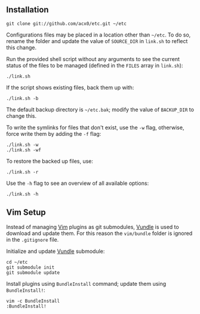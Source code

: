 ## Installation

    git clone git://github.com/acx0/etc.git ~/etc

Configurations files may be placed in a location other than `~/etc`. To do so,
rename the folder and update the value of `SOURCE_DIR` in `link.sh` to reflect
this change.

Run the provided shell script without any arguments to see the current status
of the files to be managed (defined in the `FILES` array in `link.sh`):

    ./link.sh

If the script shows existing files, back them up with:

    ./link.sh -b

The default backup directory is `~/etc.bak`; modify the value of `BACKUP_DIR`
to change this.

To write the symlinks for files that don't exist, use the `-w` flag, otherwise,
force write them by adding the `-f` flag:

    ./link.sh -w
    ./link.sh -wf

To restore the backed up files, use:

    ./link.sh -r

Use the `-h` flag to see an overview of all available options:

    ./link.sh -h

## Vim Setup
Instead of managing [Vim] plugins as git submodules, [Vundle] is used to
download and update them. For this reason the `vim/bundle` folder is ignored in
the `.gitignore` file.

Initialize and update [Vundle] submodule:

    cd ~/etc
    git submodule init
    git submodule update

Install plugins using `BundleInstall` command; update them using
`BundleInstall!`:

    vim -c BundleInstall
    :BundleInstall!

[Vim]:http://vim.org
[Vundle]:http://github.com/gmarik/vundle
